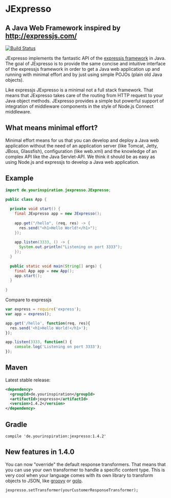 # JExpresso

## A Java Web Framework inspired by http://expressjs.com/

[![Build Status](https://travis-ci.org/Yourinspiration/jexpresso.svg?branch=master)](https://travis-ci.org/Yourinspiration/jexpresso)

JExpresso implements the fantastic API of the [expressjs framework](http://expressjs.com) in Java. The goal of JExpresso is to provide the same concise and intuitive interface of the expressjs framework in order to get a Java web application up and running with minimal effort and by just using simple POJOs (plain old Java objects).

Like expressjs JExpresso is a minimal not a full stack framework. That means that JExpresso takes care of the routing from HTTP request to your Java object methods. JExpresso provides a simple but powerful support of integration of middleware components in the style of Node.js Connect middleware.

## What means minimal effort?

Minimal effort means for us that you can develop and deploy a Java web application without the need of an application server (like Tomcat, Jetty, JBoss, Glassfish), configuration (like web.xml) and the knowledge of an complex API like the Java Servlet-API. We think it should be as easy as using Node.js and expressjs to develop a Java web application.

## Example

```java
import de.yourinspiration.jexpresso.JExpresso;

public class App {
  
  private void start() {
    final JExpresso app = new JExpresso();
    
    app.get("/hello", (req, res) -> {
      res.send("<h1>Hello World!</h1>");
    });
    
    app.listen(3333, () -> {
      System.out.println("Listening on port 3333");
    });
  }
  
  public static void main(String[] args) {
  	final App app = new App();
  	app.start();
  }
  
}
```

Compare to expressjs

```javascript
var express = require('express');
var app = express();

app.get('/hello', function(req, res){
  res.send('<h1>Hello World!</h1>');
});

app.listen(3333, function() {
    console.log('Listening on port 3333');
});
```

## Maven

Latest stable release:

```xml
<dependency>
  <groupId>de.yourinspiration</groupId>
  <artifactId>jexpresso</artifactId>
  <version>1.4.2</version>
</dependency>
```

## Gradle

```
compile 'de.yourinspiration:jexpresso:1.4.2'
```

## New features in 1.4.0

You can now "override" the default response transformers. That means that you can use your own transformer to
handle a specific content type. This is very cool when your language comes with its own library to transform
objects to JSON, like [groovy](http://groovy.codehaus.org/) or [golo](http://golo-lang.org/).

```
jexpresso.setTransformer(yourCustomerResponseTransformer);
```

